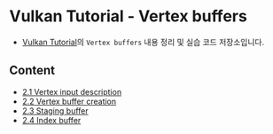# Vulkan Tutorial - Vertex buffers
- [Vulkan Tutorial](https://vulkan-tutorial.com/Introduction)의 `Vertex buffers` 내용 정리 및 실습 코드 저장소입니다.

## Content
- [2.1 Vertex input description](./2.1.Vertex%20input%20description/)
- [2.2 Vertex buffer creation](./2.2.Vertex%20buffer%20creation/)
- [2.3 Staging buffer](./2.3.Staging%20buffer/)
- [2.4 Index buffer](./2.4.Index%20buffer/)